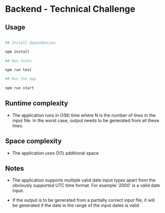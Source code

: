 

# Backend - Technical Challenge


## Usage

```bash  

## Install dependencies  

npm install 
  
## Run tests
  
npm run test

## Run the app
  
npm run start
```  

## Runtime complexity

- The application runs in O(N) time where N is the number of lines in the input file. In the worst case, output needs to be generated from all these lines.

## Space complexity

- The application uses O(1) additional space

## Notes

- The application supports multiple valid date input types apart from the obviously supported UTC time format. For example '2000' is a valid date input.

- If the output is to be generated from a partially correct input file, it will be generated if the date in the range of the input dates is valid